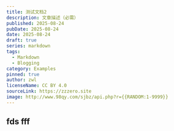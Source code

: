 ```yaml
---
title: 测试文档2
description: 文章描述（必需）
published: 2025-08-24
pubDate: 2025-08-24
date: 2025-08-24
draft: true
series: markdown
tags:
  - Markdown
  - Blogging
category: Examples
pinned: true
author: zwl
licenseName: CC BY 4.0
sourceLink: https://zzzero.site
image: http://www.98qy.com/sjbz/api.php?r={{RANDOM:1-9999}}
---
```


## fds fff
